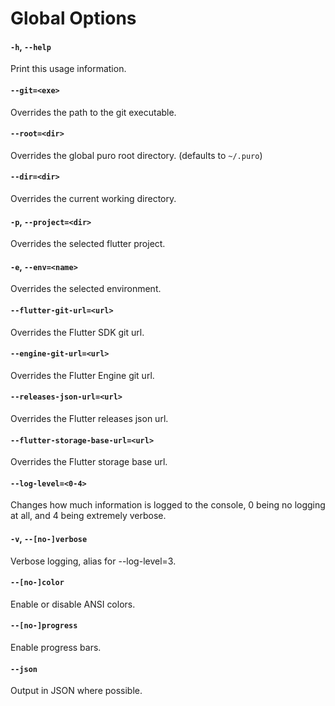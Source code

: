# Global Options
#### `-h`, `--help`

Print this usage information.

#### `--git=<exe>`

Overrides the path to the git executable.

#### `--root=<dir>`

Overrides the global puro root directory. (defaults to `~/.puro`)

#### `--dir=<dir>`

Overrides the current working directory.

#### `-p`, `--project=<dir>`

Overrides the selected flutter project.

#### `-e`, `--env=<name>`

Overrides the selected environment.

#### `--flutter-git-url=<url>`

Overrides the Flutter SDK git url.

#### `--engine-git-url=<url>`

Overrides the Flutter Engine git url.

#### `--releases-json-url=<url>`

Overrides the Flutter releases json url.

#### `--flutter-storage-base-url=<url>`

Overrides the Flutter storage base url.

#### `--log-level=<0-4>`

Changes how much information is logged to the console, 0 being no logging at all, and 4 being extremely verbose.

#### `-v`, `--[no-]verbose`

Verbose logging, alias for --log-level=3.

#### `--[no-]color`

Enable or disable ANSI colors.

#### `--[no-]progress`

Enable progress bars.

#### `--json`

Output in JSON where possible.

